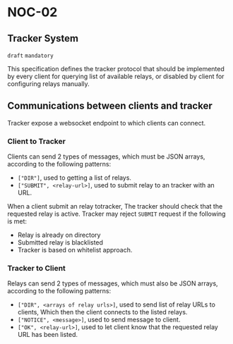 NOC-02
======

Tracker System
--------------

`draft` `mandatory`

This specification defines the tracker protocol that should be implemented by every client for querying list of available relays, or disabled by client for configuring relays manually.

## Communications between clients and tracker

Tracker expose a websocket endpoint to which clients can connect.

### Client to Tracker

Clients can send 2 types of messages, which must be JSON arrays, according to the following patterns:

- `["DIR"]`, used to getting a list of relays.
- `["SUBMIT", <relay-url>]`, used to submit relay to an tracker with an URL.

When a client submit an relay totracker, The tracker should check that the requested relay is active. Tracker may reject `SUBMIT` request if the following is met:

- Relay is already on directory
- Submitted relay is blacklisted
- Tracker is based on whitelist approach.

### Tracker to Client

Relays can send 2 types of messages, which must also be JSON arrays, according to the following patterns:

- `["DIR", <arrays of relay urls>]`, used to send list of relay URLs to clients, Which then the client connects to the listed relays.
- `["NOTICE", <message>]`, used to send message to client.
- `["OK", <relay-url>]`, used to let client know that the requested relay URL has been listed.
